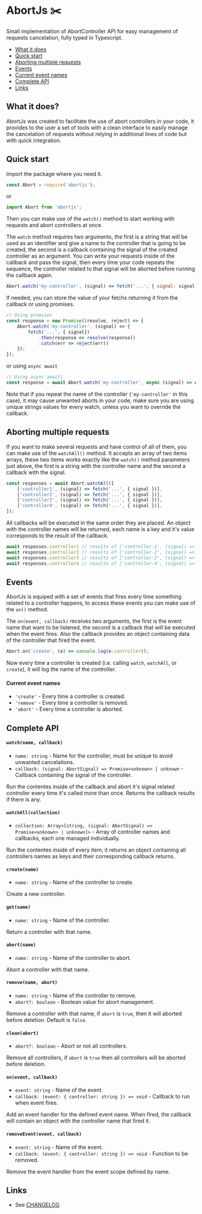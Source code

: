 # AbortJs :scissors:

Small implementation of AbortController API for easy management of requests cancelation, fully typed in Typescript.

 * [What it does](#what-it-does)
 * [Quick start](#quick-start)
 * [Aborting multiple requests](#aborting-multiple-requests)
 * [Events](#events)
 * [Current event names](#current-event-names)
 * [Complete API](#complete-api)
 * [Links](#links)

## What it does?

AbortJs was created to facilitate the use of abort controllers in your code, it provides to the user a set of tools with a clean interface to easily manage the cancelation of requests without relying in additional lines of code but with quick integration.

## Quick start

Import the package where you need it.

```javascript
const Abort = require('abortjs');
```

or

```javascript
import Abort from 'abortjs';
```

Then you can make use of the `watch()` method to start working with requests and abort controllers at once.

The `watch` method requires two arguments, the first is a string that will be used as an identifier and give a name to the controller that is going to be created, the second is a callback containing the signal of the created controller as an argument.
You can write your requests inside of the callback and pass the signal, then every time your code repeats the sequence, the controller related to that signal will be aborted before running the callback again.

```javascript
Abort.watch('my-controller', (signal) => fetch('...', { signal: signal }));
```

If needed, you can store the value of your fetchs returning it from the callback or using promises.

```javascript
// Using promises
const response = new Promise((resolve, reject) => {
	Abort.watch('my-controller', (signal) => {
		fetch('...', { signal})
			.then(response => resolve(response))
			.catch(err => reject(err))
	});
});
```

or using `async await`

```javascript
// Using async await)
const response = await Abort.watch('my-controller', async (signal) => await fetch('...', { signal }));
```

Note that if you repeat the name of the controller (`'my-controller'` in this case), it may cause unwanted aborts in your code, make sure you are using unique strings values for every watch, unless you want to override the callback.

## Aborting multiple requests

If you want to make several requests and have control of all of them, you can make use of the `watchAll()` method.
It accepts an array of two items arrays, these two items works exactly like the `watch()` method parameters just above, the first is a string with the controller name and the second a callback with the signal.

```javascript
const responses = await Abort.watchAll([
	['controller1', (signal) => fetch('...', { signal })],
	['controller2', (signal) => fetch('...', { signal })],
	['controller3', (signal) => fetch('...', { signal })],
	['controller4', (signal) => fetch('...', { signal })],
]);
```

All callbacks will be executed in the same order they are placed.
An object with the controller names will be returned, each name is a key and it's value corresponds to the result of the callback.

```javascript
await responses.controller1 // results of ['controller-1', (signal) => fetch('...', { signal })]
await responses.controller2 // results of ['controller-2', (signal) => fetch('...', { signal })]
await responses.controller3 // results of ['controller-3', (signal) => fetch('...', { signal })]
await responses.controller4 // results of ['controller-4', (signal) => fetch('...', { signal })]
```

## Events

AbortJs is equiped with a set of events that fires every time something related to a controller happens, to access these events you can make use of the `on()` method.

The `on(event, callback)` receives two arguments, the first is the event name that want to be listened, the second is a callback that will be executed when the event fires. Also the callback provides an object containing data of the controller that fired the event.

```javascript
Abort.on('create', (e) => console.log(e.controller));
```

Now every time a controller is created (i.e. calling `watch`, `watchAll`, or `create`), it will log the name of the controller.

#### Current event names

 * `'create'` - Every time a controller is created.
 * `'remove'` - Every time a controller is removed.
 * `'abort'` - Every time a controller is aborted.

## Complete API

#### `watch(name, callback)`

 * `name: string` - Name for the controller, must be unique to avoid unwanted cancelations.
 * `callback: (signal: AbortSignal) => Promise<unknown> | unknown` - Callback containing the signal of the controller.

Run the contentes inside of the callback and abort it's signal related controller every time it's called more than once. Returns the callback results if there is any.

#### `watchAll(collection)`

 * `collection: Array<[string, (signal: AbortSignal) => Promise<unknown> | unknown]>` - Array of controller names and callbacks, each one managed individually.

Run the contentes inside of every item, it returns an object containing all controllers names as keys and their corresponding callback returns.

#### `create(name)`

 * `name: string` - Name of the controller to create.

Create a new controller.

#### `get(name)`

 * `name: string` - Name of the controller.

Return a controller with that name.

#### `abort(name)`

 * `name: string` - Name of the controller to abort.

Abort a controller with that name.

#### `remove(name, abort)`

 * `name: string` - Name of the controller to remove.
 * `abort?: boolean` - Boolean value for abort management.

Remove a controller with that name, if `abort` is `true`, then it will aborted before deletion. Default is `false`.

#### `clean(abort)`

 * `abort?: boolean` - Abort or not all controllers.

Remove all controllers, if `abort` is `true` then all controllers will be aborted before deletion.

#### `on(event, callback)`

 * `event: string` - Name of the event.
 * `callback: (event: { controller: string }) => void` - Callback to run when event fires.

Add an event handler for the defined event name. When fired, the callback will contain an object with the controller name that fired it.


#### `removeEvent(event, callback)`

 * `event: string` - Name of the event.
 * `callback: (event: { controller: string }) => void` - Function to be removed.

Remove the event handler from the event scope defined by name.

## Links

- See [CHANGELOG](https://github.com/brdevok/abortjs/blob/publish/CHANGELOG.md)
